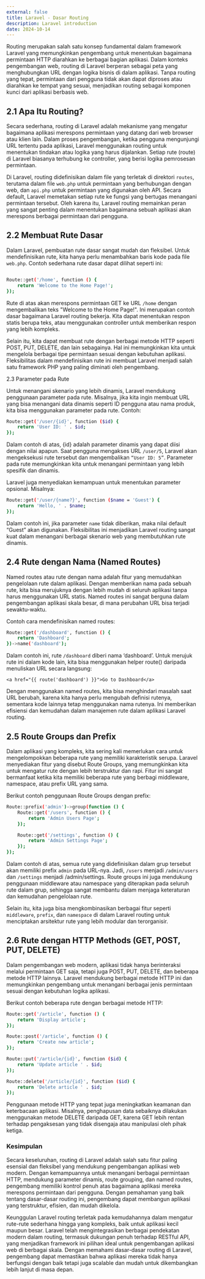 ```yaml
---
external: false
title: Laravel - Dasar Routing
description: Laravel introduction
date: 2024-10-14
---
```


Routing merupakan salah satu konsep fundamental dalam framework Laravel yang memungkinkan pengembang untuk menentukan bagaimana permintaan HTTP diarahkan ke berbagai bagian aplikasi. Dalam konteks pengembangan web, routing di Laravel berperan sebagai peta yang menghubungkan URL dengan logika bisnis di dalam aplikasi. Tanpa routing yang tepat, permintaan dari pengguna tidak akan dapat diproses atau diarahkan ke tempat yang sesuai, menjadikan routing sebagai komponen kunci dari aplikasi berbasis web.

## 2.1 Apa Itu Routing?

Secara sederhana, routing di Laravel adalah mekanisme yang mengatur bagaimana aplikasi merespons permintaan yang datang dari web browser atau klien lain. Dalam proses pengembangan, ketika pengguna mengunjungi URL tertentu pada aplikasi, Laravel menggunakan routing untuk menentukan tindakan atau logika yang harus dijalankan. Setiap rute (route) di Laravel biasanya terhubung ke controller, yang berisi logika pemrosesan permintaan.

Di Laravel, routing didefinisikan dalam file yang terletak di direktori ``routes``, terutama dalam file ``web.php`` untuk permintaan yang berhubungan dengan web, dan ``api.php`` untuk permintaan yang digunakan oleh API. Secara default, Laravel memetakan setiap rute ke fungsi yang bertugas menangani permintaan tersebut. Oleh karena itu, Laravel routing memainkan peran yang sangat penting dalam menentukan bagaimana sebuah aplikasi akan merespons berbagai permintaan dari pengguna.

## 2.2 Membuat Rute Dasar

Dalam Laravel, pembuatan rute dasar sangat mudah dan fleksibel. Untuk mendefinisikan rute, kita hanya perlu menambahkan baris kode pada file ``web.php``. Contoh sederhana rute dasar dapat dilihat seperti ini:

```bash

Route::get('/home', function () {
    return 'Welcome to the Home Page!';
});

```

Rute di atas akan merespons permintaan GET ke URL ``/home`` dengan mengembalikan teks "Welcome to the Home Page!". Ini merupakan contoh dasar bagaimana Laravel routing bekerja. Kita dapat menentukan respon statis berupa teks, atau menggunakan controller untuk memberikan respon yang lebih kompleks.

Selain itu, kita dapat membuat rute dengan berbagai metode HTTP seperti POST, PUT, DELETE, dan lain sebagainya. Hal ini memungkinkan kita untuk mengelola berbagai tipe permintaan sesuai dengan kebutuhan aplikasi. Fleksibilitas dalam mendefinisikan rute ini membuat Laravel menjadi salah satu framework PHP yang paling diminati oleh pengembang.

2.3 Parameter pada Rute

Untuk menangani skenario yang lebih dinamis, Laravel mendukung penggunaan parameter pada rute. Misalnya, jika kita ingin membuat URL yang bisa menangani data dinamis seperti ID pengguna atau nama produk, kita bisa menggunakan parameter pada rute. Contoh:
```bash
Route::get('/user/{id}', function ($id) {
    return 'User ID: ' . $id;
});
```

Dalam contoh di atas, {id} adalah parameter dinamis yang dapat diisi dengan nilai apapun. Saat pengguna mengakses URL ``/user/5``, Laravel akan mengeksekusi rute tersebut dan mengembalikan ``“User ID: 5”``. Parameter pada rute memungkinkan kita untuk menangani permintaan yang lebih spesifik dan dinamis.

Laravel juga menyediakan kemampuan untuk menentukan parameter opsional. Misalnya:
```bash
Route::get('/user/{name?}', function ($name = 'Guest') {
    return 'Hello, ' . $name;
});
```

Dalam contoh ini, jika parameter ``name`` tidak diberikan, maka nilai default “Guest” akan digunakan. Fleksibilitas ini menjadikan Laravel routing sangat kuat dalam menangani berbagai skenario web yang membutuhkan rute dinamis.

## 2.4 Rute dengan Nama (Named Routes)

Named routes atau rute dengan nama adalah fitur yang memudahkan pengelolaan rute dalam aplikasi. Dengan memberikan nama pada sebuah rute, kita bisa merujuknya dengan lebih mudah di seluruh aplikasi tanpa harus menggunakan URL statis. Named routes ini sangat berguna dalam pengembangan aplikasi skala besar, di mana perubahan URL bisa terjadi sewaktu-waktu.

Contoh cara mendefinisikan named routes:
```bash
Route::get('/dashboard', function () {
    return 'Dashboard';
})->name('dashboard');
```
Dalam contoh ini, rute ``/dashboard`` diberi nama ‘dashboard’. Untuk merujuk rute ini dalam kode lain, kita bisa menggunakan helper route() daripada menuliskan URL secara langsung:

``<a href="{{ route('dashboard') }}">Go to Dashboard</a>``

Dengan menggunakan named routes, kita bisa menghindari masalah saat URL berubah, karena kita hanya perlu mengubah definisi rutenya, sementara kode lainnya tetap menggunakan nama rutenya. Ini memberikan efisiensi dan kemudahan dalam manajemen rute dalam aplikasi Laravel routing.

## 2.5 Route Groups dan Prefix

Dalam aplikasi yang kompleks, kita sering kali memerlukan cara untuk mengelompokkan beberapa rute yang memiliki karakteristik serupa. Laravel menyediakan fitur yang disebut Route Groups, yang memungkinkan kita untuk mengatur rute dengan lebih terstruktur dan rapi. Fitur ini sangat bermanfaat ketika kita memiliki beberapa rute yang berbagi middleware, namespace, atau prefix URL yang sama.

Berikut contoh penggunaan Route Groups dengan prefix:

```bash
Route::prefix('admin')->group(function () {
    Route::get('/users', function () {
        return 'Admin Users Page';
    });

    Route::get('/settings', function () {
        return 'Admin Settings Page';
    });
});
```

Dalam contoh di atas, semua rute yang didefinisikan dalam grup tersebut akan memiliki prefix ``admin`` pada URL-nya. Jadi, ``/users`` menjadi ``/admin/users`` dan ``/settings`` menjadi /admin/settings. Route groups ini juga mendukung penggunaan middleware atau namespace yang diterapkan pada seluruh rute dalam grup, sehingga sangat membantu dalam menjaga keteraturan dan kemudahan pengelolaan rute.

Selain itu, kita juga bisa mengkombinasikan berbagai fitur seperti ``middleware``, ``prefix``, dan ``namespace`` di dalam Laravel routing untuk menciptakan arsitektur rute yang lebih modular dan terorganisir.

## 2.6 Rute dengan HTTP Methods (GET, POST, PUT, DELETE)

Dalam pengembangan web modern, aplikasi tidak hanya berinteraksi melalui permintaan GET saja, tetapi juga POST, PUT, DELETE, dan beberapa metode HTTP lainnya. Laravel mendukung berbagai metode HTTP ini dan memungkinkan pengembang untuk menangani berbagai jenis permintaan sesuai dengan kebutuhan logika aplikasi.

Berikut contoh beberapa rute dengan berbagai metode HTTP:
```bash
Route::get('/article', function () {
    return 'Display article';
});

Route::post('/article', function () {
    return 'Create new article';
});

Route::put('/article/{id}', function ($id) {
    return 'Update article ' . $id;
});

Route::delete('/article/{id}', function ($id) {
    return 'Delete article ' . $id;
});
```

Penggunaan metode HTTP yang tepat juga meningkatkan keamanan dan keterbacaan aplikasi. Misalnya, penghapusan data sebaiknya dilakukan menggunakan metode DELETE daripada GET, karena GET lebih rentan terhadap pengaksesan yang tidak disengaja atau manipulasi oleh pihak ketiga.

### Kesimpulan

Secara keseluruhan, routing di Laravel adalah salah satu fitur paling esensial dan fleksibel yang mendukung pengembangan aplikasi web modern. Dengan kemampuannya untuk menangani berbagai permintaan HTTP, mendukung parameter dinamis, route grouping, dan named routes, pengembang memiliki kontrol penuh atas bagaimana aplikasi mereka merespons permintaan dari pengguna. Dengan pemahaman yang baik tentang dasar-dasar routing ini, pengembang dapat membangun aplikasi yang terstruktur, efisien, dan mudah dikelola.

Keunggulan Laravel routing terletak pada kemudahannya dalam mengatur rute-rute sederhana hingga yang kompleks, baik untuk aplikasi kecil maupun besar. Laravel telah mengintegrasikan berbagai pendekatan modern dalam routing, termasuk dukungan penuh terhadap RESTful API, yang menjadikan framework ini pilihan ideal untuk pengembangan aplikasi web di berbagai skala. Dengan memahami dasar-dasar routing di Laravel, pengembang dapat memastikan bahwa aplikasi mereka tidak hanya berfungsi dengan baik tetapi juga scalable dan mudah untuk dikembangkan lebih lanjut di masa depan.






